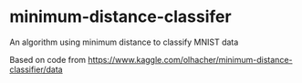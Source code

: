 # minimum-distance-classifer
An algorithm using minimum distance to classify MNIST data

Based on code from https://www.kaggle.com/olhacher/minimum-distance-classifier/data
